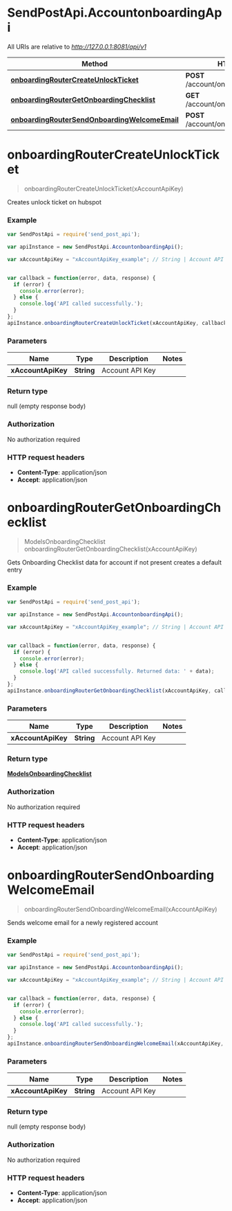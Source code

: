 # SendPostApi.AccountonboardingApi

All URIs are relative to *http://127.0.0.1:8081/api/v1*

Method | HTTP request | Description
------------- | ------------- | -------------
[**onboardingRouterCreateUnlockTicket**](AccountonboardingApi.md#onboardingRouterCreateUnlockTicket) | **POST** /account/onboarding/unlockticket | 
[**onboardingRouterGetOnboardingChecklist**](AccountonboardingApi.md#onboardingRouterGetOnboardingChecklist) | **GET** /account/onboarding/checklist | 
[**onboardingRouterSendOnboardingWelcomeEmail**](AccountonboardingApi.md#onboardingRouterSendOnboardingWelcomeEmail) | **POST** /account/onboarding/welcome | 


<a name="onboardingRouterCreateUnlockTicket"></a>
# **onboardingRouterCreateUnlockTicket**
> onboardingRouterCreateUnlockTicket(xAccountApiKey)



Creates unlock ticket on hubspot <br>

### Example
```javascript
var SendPostApi = require('send_post_api');

var apiInstance = new SendPostApi.AccountonboardingApi();

var xAccountApiKey = "xAccountApiKey_example"; // String | Account API Key


var callback = function(error, data, response) {
  if (error) {
    console.error(error);
  } else {
    console.log('API called successfully.');
  }
};
apiInstance.onboardingRouterCreateUnlockTicket(xAccountApiKey, callback);
```

### Parameters

Name | Type | Description  | Notes
------------- | ------------- | ------------- | -------------
 **xAccountApiKey** | **String**| Account API Key | 

### Return type

null (empty response body)

### Authorization

No authorization required

### HTTP request headers

 - **Content-Type**: application/json
 - **Accept**: application/json

<a name="onboardingRouterGetOnboardingChecklist"></a>
# **onboardingRouterGetOnboardingChecklist**
> ModelsOnboardingChecklist onboardingRouterGetOnboardingChecklist(xAccountApiKey)



Gets Onboarding Checklist data for account if not present creates a default entry <br>

### Example
```javascript
var SendPostApi = require('send_post_api');

var apiInstance = new SendPostApi.AccountonboardingApi();

var xAccountApiKey = "xAccountApiKey_example"; // String | Account API Key


var callback = function(error, data, response) {
  if (error) {
    console.error(error);
  } else {
    console.log('API called successfully. Returned data: ' + data);
  }
};
apiInstance.onboardingRouterGetOnboardingChecklist(xAccountApiKey, callback);
```

### Parameters

Name | Type | Description  | Notes
------------- | ------------- | ------------- | -------------
 **xAccountApiKey** | **String**| Account API Key | 

### Return type

[**ModelsOnboardingChecklist**](ModelsOnboardingChecklist.md)

### Authorization

No authorization required

### HTTP request headers

 - **Content-Type**: application/json
 - **Accept**: application/json

<a name="onboardingRouterSendOnboardingWelcomeEmail"></a>
# **onboardingRouterSendOnboardingWelcomeEmail**
> onboardingRouterSendOnboardingWelcomeEmail(xAccountApiKey)



Sends welcome email for a newly registered account <br>

### Example
```javascript
var SendPostApi = require('send_post_api');

var apiInstance = new SendPostApi.AccountonboardingApi();

var xAccountApiKey = "xAccountApiKey_example"; // String | Account API Key


var callback = function(error, data, response) {
  if (error) {
    console.error(error);
  } else {
    console.log('API called successfully.');
  }
};
apiInstance.onboardingRouterSendOnboardingWelcomeEmail(xAccountApiKey, callback);
```

### Parameters

Name | Type | Description  | Notes
------------- | ------------- | ------------- | -------------
 **xAccountApiKey** | **String**| Account API Key | 

### Return type

null (empty response body)

### Authorization

No authorization required

### HTTP request headers

 - **Content-Type**: application/json
 - **Accept**: application/json

